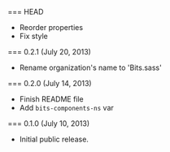 === HEAD

* Reorder properties
* Fix style

=== 0.2.1 (July 20, 2013)

* Rename organization's name to 'Bits.sass'

=== 0.2.0 (July 14, 2013)

* Finish README file
* Add `bits-components-ns` var

=== 0.1.0 (July 10, 2013)

* Initial public release.